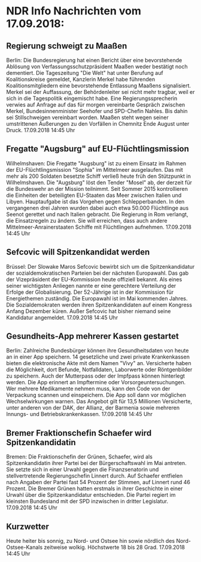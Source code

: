 # NDR Info Nachrichten vom 17.09.2018:


## Regierung schweigt zu Maaßen
Berlin: Die Bundesregierung hat einen Bericht über eine bevorstehende Ablösung von Verfassungsschutzpräsident Maaßen weder bestätigt noch dementiert. Die Tageszeitung "Die Welt" hat unter Berufung auf Koalitionskreise gemeldet, Kanzlerin Merkel habe führenden Koalitionsmitgliedern eine bevorstehende Entlassung Maaßens signalisiert. Merkel sei der Auffassung, der Behördenleiter sei nicht mehr tragbar, weil er sich in die Tagespolitik eingemischt habe. Eine Regierungssprecherin verwies auf Anfrage auf das für morgen vereinbarte Gespräch zwischen Merkel, Bundesinnenminister Seehofer und SPD-Chefin Nahles. Bis dahin sei Stillschweigen vereinbart worden. Maaßen steht wegen seiner umstrittenen Äußerungen zu den Vorfällen in Chemnitz Ende August unter Druck. 17.09.2018 14:45 Uhr 

## Fregatte "Augsburg" auf EU-Flüchtlingsmission
Wilhelmshaven: Die Fregatte "Augsburg" ist zu einem Einsatz im Rahmen der EU-Flüchtlingsmission "Sophia" im Mittelmeer ausgelaufen. Das mit mehr als 200 Soldaten besetzte Schiff verließ heute früh den Stützpunkt in Wilhelmshaven. Die "Augsburg" löst den Tender "Mosel" ab, der derzeit für die Bundeswehr an der Mission teilnimmt. Seit Sommer 2015 kontrollieren die Einheiten der beteiligten EU-Staaten das Meer zwischen Italien und Libyen. Hauptaufgabe ist das Vorgehen gegen Schlepperbanden. In den vergangenen drei Jahren wurden dabei auch etwa 50.000 Flüchtlinge aus Seenot gerettet und nach Italien gebracht. Die Regierung in Rom verlangt, die Einsatzregeln zu ändern. Sie will erreichen, dass auch andere Mittelmeer-Anrainerstaaten Schiffe mit Flüchtlingen aufnehmen. 17.09.2018 14:45 Uhr 

## Sefcovic will Spitzenkandidat werden
Brüssel: Der Slowake Maros Sefcovic bewirbt sich um die Spitzenkandidatur der sozialdemokratischen Parteien bei der nächsten Europawahl. Das gab der Vizepräsident der EU-Kommission heute offiziell bekannt. Als eines seiner wichtigsten Anliegen nannte er eine gerechtere Verteilung der Erfolge der Globalisierung. Der 52-Jährige ist in der Kommission für Energiethemen zuständig. Die Europawahl ist im Mai kommenden Jahres. Die Sozialdemokraten werden ihren Spitzenkandidaten auf einem Kongress Anfang Dezember küren. Außer Sefcovic hat bisher niemand seine Kandidatur angemeldet. 17.09.2018 14:45 Uhr 

## Gesundheits-App mehrerer Kassen gestartet
Berlin:	Zahlreiche Bundesbürger können ihre Gesundheitsdaten von heute an in einer App speichern. 14 gesetzliche und zwei private Krankenkassen bieten die elektronische Akte mit dem Namen "Vivy" an. Versicherte haben die Möglichkeit, dort Befunde, Notfalldaten, Laborwerte oder Röntgenbilder zu speichern. Auch der Mutterpass oder der Impfpass können hinterlegt werden. Die App erinnert an Impftermine oder Vorsorgeuntersuchungen. Wer mehrere Medikamente nehmen muss, kann den Code von der Verpackung scannen und einspeichern. Die App soll dann vor möglichen Wechselwirkungen warnen. Das Angebot gilt für 13,5 Millionen Versicherte, unter anderen von der DAK, der Allianz, der Barmenia sowie mehreren Innungs- und Betriebskrankenkassen. 17.09.2018 14:45 Uhr 

## Bremer Fraktionschefin Schaefer wird Spitzenkandidatin
Bremen: Die Fraktionschefin der Grünen, Schaefer, wird als Spitzenkandidatin ihrer Partei bei der Bürgerschaftswahl im Mai antreten. Sie setzte sich in einer Urwahl gegen die Finanzsenatorin und stellvertretende Regierungschefin Linnert durch. Auf Schaefer entfielen nach Angaben der Partei fast 54 Prozent der Stimmen, auf Linnert rund 46 Prozent. Die Bremer Grünen hatten erstmals in ihrer Geschichte in einer Urwahl über die Spitzenkandidatur entschieden. Die Partei regiert im kleinsten Bundesland mit der SPD inzwischen in dritter Legislatur. 17.09.2018 14:45 Uhr 

## Kurzwetter
Heute heiter bis sonnig, zu Nord- und Ostsee hin sowie nördlich des Nord-Ostsee-Kanals zeitweise wolkig. Höchstwerte 18 bis 28 Grad. 17.09.2018 14:45 Uhr 
